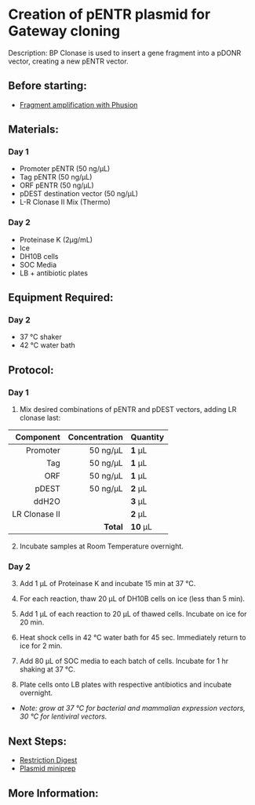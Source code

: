 Creation of pENTR plasmid for Gateway cloning
================================================================================
Description: BP Clonase is used to insert a gene fragment into a pDONR vector, creating a new pENTR vector.

Before starting:
--------------------------------------------------------------------------------
* [Fragment amplification with Phusion](./Phusion-PCR.md)

Materials:
--------------------------------------------------------------------------------
### Day 1
  * Promoter pENTR (50 ng/µL)
  * Tag pENTR (50 ng/µL)
  * ORF pENTR (50 ng/µL)
  * pDEST destination vector (50 ng/µL)
  * L-R Clonase II Mix (Thermo)

### Day 2
  * Proteinase K (2µg/mL)
  * Ice
  * DH10B cells
  * SOC Media
  * LB + antibiotic plates

Equipment Required:
--------------------------------------------------------------------------------
### Day 2

  * 37 °C shaker
  * 42 °C water bath

Protocol:
--------------------------------------------------------------------------------
### Day 1
1. Mix desired combinations of pENTR and pDEST vectors, adding LR clonase last:

  | Component | Concentration | Quantity | 
  | ---------: | ---------: | :---------- |
  | Promoter | 50 ng/µL | **1**  µL |
  | Tag | 50 ng/µL | **1**  µL |
  | ORF | 50 ng/µL | **1**  µL |
  | pDEST | 50 ng/µL | **2**  µL |
  | ddH2O || **3**  µL |
  | LR Clonase II|| **2**  µL |
  || **Total** | **10** µL |
              
 2. Incubate samples at Room Temperature overnight.

### Day 2

3. Add 1 µL of Proteinase K and incubate 15 min at 37 °C.

4. For each reaction, thaw 20 µL of DH10B cells on ice (less than 5 min).

5. Add 1 µL of each reaction to 20 µL of thawed cells. Incubate on ice for 20 min.

6. Heat shock cells in 42 °C water bath for 45 sec. Immediately return to ice for 2 min.

7. Add 80 µL of SOC media to each batch of cells. Incubate for 1 hr shaking at 37 °C.

8. Plate cells onto LB plates with respective antibiotics and incubate overnight.
 * _Note: grow at 37 °C for bacterial and mammalian expression vectors, 30 °C for lentiviral vectors._

Next Steps:
--------------------------------------------------------------------------------
* [Restriction Digest](../purification/)
* [Plasmid miniprep](../purification/)

More Information:
--------------------------------------------------------------------------------
